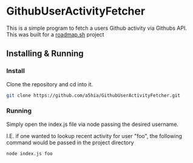 # GithubUserActivityFetcher
This is a simple program to fetch a users Github activity via Githubs API. This was built for a [roadmap.sh](https://roadmap.sh/projects/github-user-activity) project
## Installing & Running
### Install
Clone the repository and cd into it.
```bash
git clone https://github.com/a5hia/GithubUserActivityFetcher.git
```
### Running
Simply open the index.js file via node passing the desired username. 

I.E. if one wanted to lookup recent activity for user "foo", the following command would be passed in the project directory 
```bash
node index.js foo
```